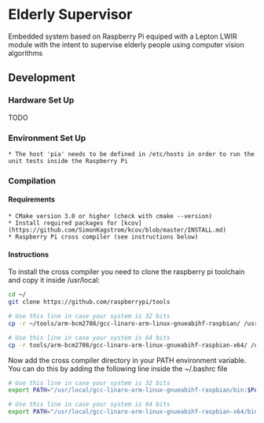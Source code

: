 # Elderly Supervisor

Embedded system based on Raspberry Pi equiped with a Lepton LWIR module with the intent to supervise elderly people using computer vision algorithms

## Development

### Hardware Set Up

TODO

### Environment Set Up

    * The host 'pia' needs to be defined in /etc/hosts in order to run the unit tests inside the Raspberry Pi

### Compilation

#### Requirements
    
    * CMake version 3.0 or higher (check with cmake --version)
    * Install required packages for [kcov](https://github.com/SimonKagstrom/kcov/blob/master/INSTALL.md)
    * Raspberry Pi cross compiler (see instructions below)

#### Instructions
To install the cross compiler you need to clone the raspberry pi toolchain and copy it inside /usr/local:

```bash
cd ~/
git clone https://github.com/raspberrypi/tools

# Use this line in case your system is 32 bits
cp -r ~/tools/arm-bcm2708/gcc-linaro-arm-linux-gnueabihf-raspbian/ /usr/local/

# Use this line in case your system is 64 bits
cp -r tools/arm-bcm2708/gcc-linaro-arm-linux-gnueabihf-raspbian-x64/ /usr/local/
```

Now add the cross compiler directory in your PATH environment variable. You can do this by adding the following line inside the ~/.bashrc file

```bash
# Use this line in case your system is 32 bits
export PATH="/usr/local/gcc-linaro-arm-linux-gnueabihf-raspbian/bin:$PATH"

# Use this line in case your system is 64 bits
export PATH="/usr/local/gcc-linaro-arm-linux-gnueabihf-raspbian-x64/bin:$PATH"
```
